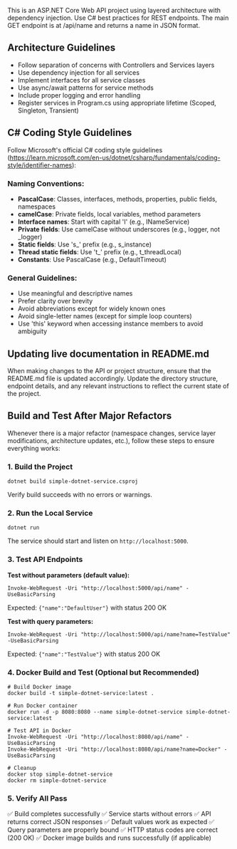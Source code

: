 <!-- Use this file to provide workspace-specific custom instructions to Copilot. For more details, visit https://code.visualstudio.com/docs/copilot/copilot-customization#_use-a-githubcopilotinstructionsmd-file -->

This is an ASP.NET Core Web API project using layered architecture with dependency injection. Use C# best practices for REST endpoints. The main GET endpoint is at /api/name and returns a name in JSON format.

## Architecture Guidelines

- Follow separation of concerns with Controllers and Services layers
- Use dependency injection for all services
- Implement interfaces for all service classes
- Use async/await patterns for service methods
- Include proper logging and error handling
- Register services in Program.cs using appropriate lifetime (Scoped, Singleton, Transient)

## C# Coding Style Guidelines

Follow Microsoft's official C# coding style guidelines (https://learn.microsoft.com/en-us/dotnet/csharp/fundamentals/coding-style/identifier-names):

### Naming Conventions:
- **PascalCase**: Classes, interfaces, methods, properties, public fields, namespaces
- **camelCase**: Private fields, local variables, method parameters
- **Interface names**: Start with capital 'I' (e.g., INameService)
- **Private fields**: Use camelCase without underscores (e.g., logger, not _logger)
- **Static fields**: Use 's_' prefix (e.g., s_instance)
- **Thread static fields**: Use 't_' prefix (e.g., t_threadLocal)
- **Constants**: Use PascalCase (e.g., DefaultTimeout)

### General Guidelines:
- Use meaningful and descriptive names
- Prefer clarity over brevity
- Avoid abbreviations except for widely known ones
- Avoid single-letter names (except for simple loop counters)
- Use 'this' keyword when accessing instance members to avoid ambiguity

## Updating live documentation in README.md

When making changes to the API or project structure, ensure that the README.md file is updated accordingly. Update the directory structure, endpoint details, and any relevant instructions to reflect the current state of the project.

## Build and Test After Major Refactors

Whenever there is a major refactor (namespace changes, service layer modifications, architecture updates, etc.), follow these steps to ensure everything works:

### 1. Build the Project
```pwsh
dotnet build simple-dotnet-service.csproj
```
Verify build succeeds with no errors or warnings.

### 2. Run the Local Service
```pwsh
dotnet run
```
The service should start and listen on `http://localhost:5000`.

### 3. Test API Endpoints

**Test without parameters (default value):**
```pwsh
Invoke-WebRequest -Uri "http://localhost:5000/api/name" -UseBasicParsing
```
Expected: `{"name":"DefaultUser"}` with status 200 OK

**Test with query parameters:**
```pwsh
Invoke-WebRequest -Uri "http://localhost:5000/api/name?name=TestValue" -UseBasicParsing
```
Expected: `{"name":"TestValue"}` with status 200 OK

### 4. Docker Build and Test (Optional but Recommended)
```pwsh
# Build Docker image
docker build -t simple-dotnet-service:latest .

# Run Docker container
docker run -d -p 8080:8080 --name simple-dotnet-service simple-dotnet-service:latest

# Test API in Docker
Invoke-WebRequest -Uri "http://localhost:8080/api/name" -UseBasicParsing
Invoke-WebRequest -Uri "http://localhost:8080/api/name?name=Docker" -UseBasicParsing

# Cleanup
docker stop simple-dotnet-service
docker rm simple-dotnet-service
```

### 5. Verify All Pass
✅ Build completes successfully
✅ Service starts without errors
✅ API returns correct JSON responses
✅ Default values work as expected
✅ Query parameters are properly bound
✅ HTTP status codes are correct (200 OK)
✅ Docker image builds and runs successfully (if applicable)
